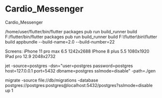 # Cardio_Messenger
Cardio_Messenger

/home/user/flutter/bin/flutter packages pub run build_runner build
F:/flutter/bin/flutter packages pub run build_runner build
F:\flutter\bin\flutter build appbundle --build-name=2.0 --build-number=22

Screens:
    iPhone 11 pro max 6.5 1242x2688
    IPhone 8 plus 5.5 1080x1920
    IPad pro 12.9 2048x2732
    
jet -source=postgres -dsn="user=postgres password=postgres host=127.0.0.1 port=5432 dbname=postgres sslmode=disable" -path=./gen

migrate -source file://db/migrations -database postgres://postgres:postgres@localhost:5432/postgres?sslmode=disable up 1
